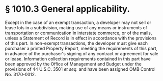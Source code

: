 # § 1010.3   General applicability.

Except in the case of an exempt transaction, a developer may not sell or lease lots in a subdivision, making use of any means or instruments of transportation or communication in interstate commerce, or of the mails, unless a Statement of Record is in effect in accordance with the provisions of this part. In non-exempt transactions, the developer must give each purchaser a printed Property Report, meeting the requirements of this part, in advance of the purchaser's signing of any contract or agreement for sale or lease. Information collection requirements contained in this part have been approved by the Office of Management and Budget under the provisions of 44 U.S.C. 3501 *et seq.* and have been assigned OMB Control No. 3170-0012.




